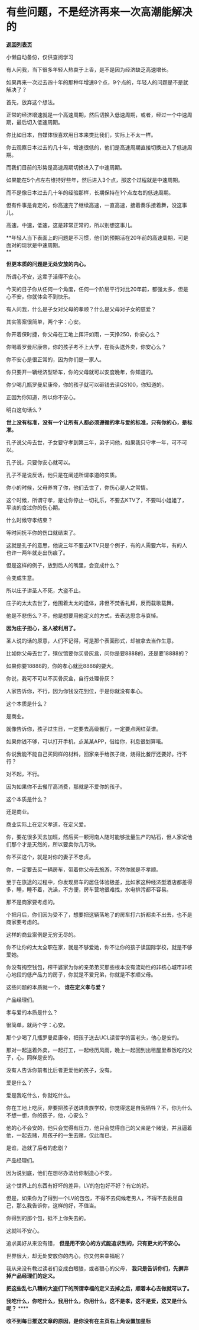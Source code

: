 # 有些问题，不是经济再来一次高潮能解决的

[**返回列表页**](/gzh/记忆承载3)

小懒自动备份，仅供查阅学习

有人问我，当下很多年轻人热衷于上香，是不是因为经济缺乏高速增长。  

如果再来一次过去四十年的那种年增速8个点，9个点的，年轻人的问题是不是就解决了？

首先，放弃这个想法。

正常的经济增速就是一个高速周期，然后切换入低速周期，或者，经过一个中速周期，最后切入低速周期。  

你比如日本，自媒体很喜欢用日本来类比我们，实际上不太一样。  

你去观察日本过去的几十年，增速很低的，他们是高速周期直接切换进入了低速周期。  

而我们目前的形势是高速周期切换进入了中速周期。

如果能在5个点左右维持好些年，然后进入3个点，那这个过程就是中速周期。  

而不是像日本过去几十年的经验那样，长期保持在1个点左右的低速周期。

但有件事是肯定的，你高速完了继续高速，一直高速，接着奏乐接着舞，没这事儿。  

高速，中速，低速，这是非常正常的，所以别想这事儿。  

 **年轻人当下表面上的问题是不习惯，他们的预期活在20年前的高速周期，可是面对的现状是中速周期。  
**

 **但更本质的问题是无处安放的内心。**  

所谓心不安，这辈子活得不安心。

今天的日子你从任何一个角度，任何一个阶层平行对比20年前，都强太多，但是心不安，你就体会不到快乐。  

有人问我，什么是子女对父母的孝顺？什么是父母对子女的慈爱？  

其实答案很简单，两个字：心安。  

你开着保时捷，你父母在工地上挥汗如雨，一天挣250，你安心么？  

你喝着罗曼尼康帝，你的孩子考不上大学，在街头送外卖，你安心么？

你不安心是很正常的，因为你们是一家人。  

你只要开一辆经济型轿车，你的父母就可以安度晚年，你知道的。  

你少喝几瓶罗曼尼康帝，你的孩子就可以砸钱去读QS100，你知道的。

正因为你知道，所以你不安心。  

明白这句话么？  

 **世上没有标准，没有一个让所有人都必须遵循的孝与爱的标准，只有你的心，是标准。**

孔子说父母去世，子女要守孝到第三年，弟子问他，如果我只守孝一年，可不可以。  

孔子说，只要你安心就可以。

孔子不是说反话，他只是在阐述所谓孝道的实质。  

你小的时候，父母养育了你，他们去世了，你伤心是人之常情。  

这个时候，所谓守孝，是让你停止一切礼乐，不要去KTV了，不要叫小姐姐了，平淡的度过你的伤心期。

什么时候守孝结束？

等时间抚平你的伤口就结束了。

这就是孔子的意思，他说三年不要去KTV只是个例子，有的人需要六年，有的人也许一两年就走出伤痕了。  

但是这样的例子，放到后人的嘴里，会变成什么？  

会变成生意。

所以庄子讲圣人不死，大盗不止。

庄子的太太去世了，他围着太太的遗体，非但不焚香礼拜，反而载歌载舞。

他是不悲伤么？不，他是想要用他定义的方式，去表达思念与哀悼。

 **因为庄子担心，圣人被利用了。**

圣人说的话的原意，人们不记得，可是那个表面形式，却被拿去当作生意。

比如你父母去世了，殡仪馆要你买骨灰盒，问你是要8888的，还是要18888的？

如果你要18888的，你的孝心就比8888的要大。

你说，我可不可以不买骨灰盒，自行处理骨灰？

人家告诉你，不行，因为你钱没花到位，于是你就没有孝心。  

这个本质是什么？  

是商业。

就像告诉你，孩子过生日，一定要去高级餐厅，一定要点网红菜谱。  

如果你钱不够，可以打开手机，点某某APP，借给你，利息很划算哦。  

你说我能不能自己买同样的材料，回家亲手给孩子烧，烧得比餐厅还要好。行不行？

对不起，不行。

因为如果你不去餐厅高消费，那就是不爱你的孩子。

这个本质是什么？

还是商业。

商业实际上在定义孝道，在定义爱。

你，要花很多天去加班，然后买一颗河南人随时能够批量生产的钻石，但人家说他们那个才是天然的，所以要卖你几万块。

你不买这个，就是对你的妻子不忠贞。

你，一定要去买一辆房车，带着你父母去旅游，不然你就是不孝顺。

至于在旅途的过程中，你发现房车的居住体验极差，比如家这种经济型酒店都差得多，睡，睡不着，洗澡，不方便，房车营地很难找，水电排污都不容易。  

那不是商家要考虑的。  

个把月后，你们因为受不了，想要把这辆落地了的房车打六折都卖不出去，也不是商家要考虑的。

这样的商业案例是无穷无尽的。  

你不让你的太太全职在家，就是不够爱她，你不让你的孩子读国际学校，就是不够爱她。

你没有掏空钱包，榨干婆家为你的亲弟弟买那些根本没有流动性的非核心城市非核心地段的低产品力的房子，你就是不爱兄弟，你就是不孝顺父母。  

这些问题的本质就一个， **谁在定义孝与爱？**  

产品经理们。  

孝与爱的本质是什么？  

很简单，就两个字：心安。

那个少喝了几瓶罗曼尼康帝，把孩子送去UCL读哲学的富老头，他心是安的。

那对一起送着外卖，一起打工，一起经历风雨，晚上一起回到出租屋里煮饭吃的父子，心，同样是安的。

没有人告诉你前者比后者更爱他的孩子，没有。  

爱是什么？

爱是我吃什么，你就吃什么。  

你在工地上吃灰，非要把孩子送进贵族学校，你觉得这是自我牺牲？不，你为什么不想一想，你的孩子，他，心安么？  

他的心不会安的，他只会觉得有压力，他只会觉得自己的父亲是个赌徒，并且逼着他，一起去赌，用孩子的一生去赌，仅此而已。  

是谁，造就了后者的悲剧？  

产品经理们。

因为说到底，他们在想尽办法给你制造心不安。  

这个世界上的东西有好坏的差异，LV的包包好不好？有它的好。  

但是，如果你为了得到一个LV的包包，不得不去伺候老男人，不得不去委屈自己，那么我告诉你，这样的好，不值当。

你得到的那个包，抵不上你失去的。

这就叫不安心。  

追求美好从来没有错， **但是用不安心的方式能追求到的，只有更大的不安心。**  

世界很大，却无处安放你的内心，你又何来幸福呢？  

我从来没有教过读者们变成白眼狼，或者狠心的父母， **我只是告诉你们，先摒弃掉产品经理们的定义。**

 **把这些乱七八糟的大盗们下的所谓幸福的定义去掉之后，顺着本心去做就可以了。**  

 **我吃什么，你吃什么，我用什么，你用什么，这不是孝，这不是爱，这又是什么呢？** ****

 **收不到每日推送文章的原因，是你没有在主页右上角设置加星标**

